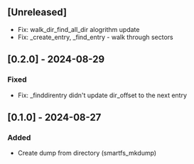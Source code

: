 ## [Unreleased]

- Fix: walk_dir_find_all_dir alogrithm update
- Fix: _create_entry, _find_entry - walk through sectors

## [0.2.0] - 2024-08-29
### Fixed
- Fix: _finddirentry didn't update dir_offset to the next entry


## [0.1.0] - 2024-08-27
### Added
- Create dump from directory (smartfs_mkdump)
